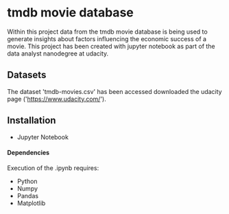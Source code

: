 # tmdb movie database
Within this project data from the tmdb movie database is being used to generate insights about factors influencing
the economic success of a movie. This project has been created with jupyter notebook as part of the data analyst 
nanodegree at udacity.

## Datasets
The dataset 'tmdb-movies.csv' has been accessed downloaded the udacity page ('https://www.udacity.com/').

## Installation
- Jupyter Notebook
#### Dependencies
Execution of the .ipynb requires:
- Python
- Numpy
- Pandas
- Matplotlib
